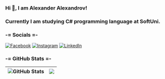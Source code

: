 ### Hi 👋, I am Alexander Alexandrov!
### Currently I am studying C# programming language at SoftUni.

### -= Socials =-
[![Facebook](https://img.shields.io/badge/-Facebook-00B2FF?style=flat-square&logo=Facebook&logoColor=white)](https://www.facebook.com/alexandr0w/)
[![Instagram](https://img.shields.io/badge/-Instagram-e4405f?style=flat-square&logo=Instagram&logoColor=white)](https://www.instagram.com/alexandrow__/) 
[![LinkedIn](https://img.shields.io/badge/-LinkedIn-0e76a8?style=flat-square&logo=Linkedin&logoColor=white)](https://www.linkedin.com/in/alexandr0v/) 

### -= GitHub Stats =-
| <img align="center" src="https://github-readme-stats.vercel.app/api?username=Alexandr0w&count_private=true&show_icons=true&include_all_commits=true&hide_border=true&hide=contribs" alt="GitHub Stats" /> | <img align="center" src="https://github-readme-stats.vercel.app/api/top-langs/?username=Alexandr0w&layout=compact&hide_border=true" /> |
| ------------- | ------------- |
